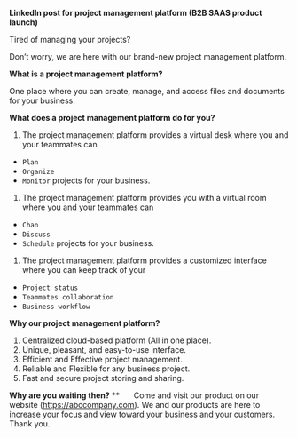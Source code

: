 ﻿**LinkedIn post for project management platform (B2B SAAS product launch)**

Tired of managing your projects? 

Don’t worry, we are here with our brand-new project management platform.

**What is a project management platform?**

One place where you can create, manage, and access files and documents for your business.

**What does a project management platform do for you?**

1. The project management platform provides a virtual desk where you and your teammates can 
- `Plan` 
- `Organize`
- `Monitor` projects for your business.
1. The project management platform provides you with a virtual room where you and your teammates can 
- `Chan`
- `Discuss`
- `Schedule` projects for your business.
1. The project management platform provides a customized interface where you can keep track of your 
- `Project status`
- `Teammates collaboration`
- `Business workflow`

**Why our project management platform?**

1. Centralized cloud-based platform (All in one place).
1. Unique, pleasant, and easy-to-use interface.
1. Efficient and Effective project management.
1. Reliable and Flexible for any business project.
1. Fast and secure project storing and sharing.

**Why are you waiting then?**
**
`	`Come and visit our product on our website (<https://abccompany.com>). We and our products are here to increase your focus and view toward your business and your customers. Thank you.



